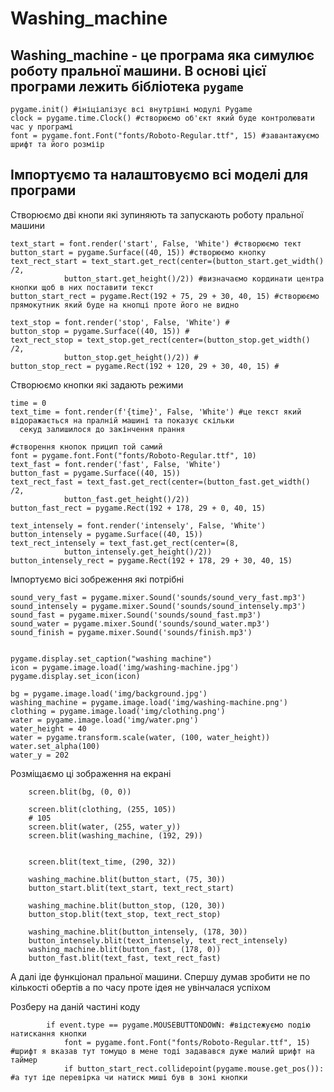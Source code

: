 # Washing_machine
## Washing_machine - це програма яка симулює роботу пральної машини. В основі цієї програми лежить бібліотека ```pygame```

```python~~
pygame.init() #ініціалізує всі внутрішні модулі Pygame
clock = pygame.time.Clock() #створюємо об'єкт який буде контролювати час у програмі
font = pygame.font.Font("fonts/Roboto-Regular.ttf", 15) #завантажуємо шрифт та його розміір
```

## Імпортуємо та налаштовуємо всі моделі для програми


Створюємо дві кнопи які зупиняють та запускають роботу пральної машини

```python~~
text_start = font.render('start', False, 'White') #створюємо тект
button_start = pygame.Surface((40, 15)) #створюємо кнопку
text_rect_start = text_start.get_rect(center=(button_start.get_width() /2,
            button_start.get_height()/2)) #визначаємо кординати центра кнопки щоб в них поставити текст
button_start_rect = pygame.Rect(192 + 75, 29 + 30, 40, 15) #створюємо прямокутник який буде на кнопці проте його не видно

text_stop = font.render('stop', False, 'White') #
button_stop = pygame.Surface((40, 15)) #
text_rect_stop = text_stop.get_rect(center=(button_stop.get_width() /2, 
            button_stop.get_height()/2)) #
button_stop_rect = pygame.Rect(192 + 120, 29 + 30, 40, 15) #
```

Створюємо кнопки які задають режими

```python~~
time = 0
text_time = font.render(f'{time}', False, 'White') #це текст який відоражається на пралній машині та показує скільки
  секуд залишилося до закінчення прання

#створення кнопок прицип той самий
font = pygame.font.Font("fonts/Roboto-Regular.ttf", 10)
text_fast = font.render('fast', False, 'White')
button_fast = pygame.Surface((40, 15))
text_rect_fast = text_fast.get_rect(center=(button_fast.get_width() /2,
            button_fast.get_height()/2))
button_fast_rect = pygame.Rect(192 + 178, 29 + 0, 40, 15)

text_intensely = font.render('intensely', False, 'White')
button_intensely = pygame.Surface((40, 15))
text_rect_intensely = text_fast.get_rect(center=(8,
            button_intensely.get_height()/2))
button_intensely_rect = pygame.Rect(192 + 178, 29 + 30, 40, 15)
```

Імпортуємо вісі зобреження які потрібні

```python~~
sound_very_fast = pygame.mixer.Sound('sounds/sound_very_fast.mp3')
sound_intensely = pygame.mixer.Sound('sounds/sound_intensely.mp3')
sound_fast = pygame.mixer.Sound('sounds/sound_fast.mp3')
sound_water = pygame.mixer.Sound('sounds/sound_water.mp3')
sound_finish = pygame.mixer.Sound('sounds/finish.mp3')


pygame.display.set_caption("washing machine")
icon = pygame.image.load('img/washing-machine.jpg')
pygame.display.set_icon(icon)

bg = pygame.image.load('img/background.jpg')
washing_machine = pygame.image.load('img/washing-machine.png')
clothing = pygame.image.load('img/clothing.png')
water = pygame.image.load('img/water.png')
water_height = 40
water = pygame.transform.scale(water, (100, water_height))
water.set_alpha(100)
water_y = 202
```

Розміщаємо ці зображення на екрані 
```python~~
    screen.blit(bg, (0, 0))

    screen.blit(clothing, (255, 105))
    # 105
    screen.blit(water, (255, water_y))
    screen.blit(washing_machine, (192, 29))


    screen.blit(text_time, (290, 32))

    washing_machine.blit(button_start, (75, 30))
    button_start.blit(text_start, text_rect_start)

    washing_machine.blit(button_stop, (120, 30))
    button_stop.blit(text_stop, text_rect_stop)

    washing_machine.blit(button_intensely, (178, 30))
    button_intensely.blit(text_intensely, text_rect_intensely)
    washing_machine.blit(button_fast, (178, 0))
    button_fast.blit(text_fast, text_rect_fast)
```

А далі іде функціонал пральної машини. Спершу думав зробити не по кількості обертів а по часу проте ідея не увінчалася успіхом

Розберу на даній частині коду 
```python~~
        if event.type == pygame.MOUSEBUTTONDOWN: #відстежуємо подію натискання кнопки
            font = pygame.font.Font("fonts/Roboto-Regular.ttf", 15) #шрифт я вказав тут томущо в мене тоді задавався дуже малий шрифт на таймер
            if button_start_rect.collidepoint(pygame.mouse.get_pos()): #а тут іде перевірка чи натиск миші був в зоні кнопки
```